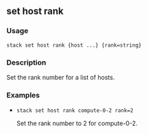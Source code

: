 ## set host rank

### Usage

`stack set host rank {host ...} {rank=string}`

### Description

Set the rank number for a list of hosts.

### Examples

* `stack set host rank compute-0-2 rank=2`

   Set the rank number to 2 for compute-0-2.



